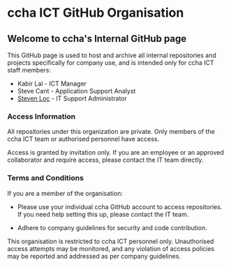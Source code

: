 # ccha ICT GitHub Organisation
## Welcome to ccha's Internal GitHub page

This GitHub page is used to host and archive all internal repositories and projects specifically for company use, and is intended only for ccha ICT staff members:

- Kabir Lal - ICT Manager
- Steve Cant - Application Support Analyst
- [Steven Loc](https://github.com/ccha-StevenL) - IT Support Administrator


### Access Information
All repositories under this organization are private. Only members of the ccha ICT team or authorised personnel have access.

Access is granted by invitation only. If you are an employee or an approved collaborator and require access, please contact the IT team directly.

### Terms and Conditions
If you are a member of the organisation:

- Please use your individual ccha GitHub account to access repositories. If you need help setting this up, please contact the IT team.

- Adhere to company guidelines for security and code contribution.

This organisation is restricted to ccha ICT personnel only. Unauthorised access attempts may be monitored, and any violation of access policies may be reported and addressed as per company guidelines. 
